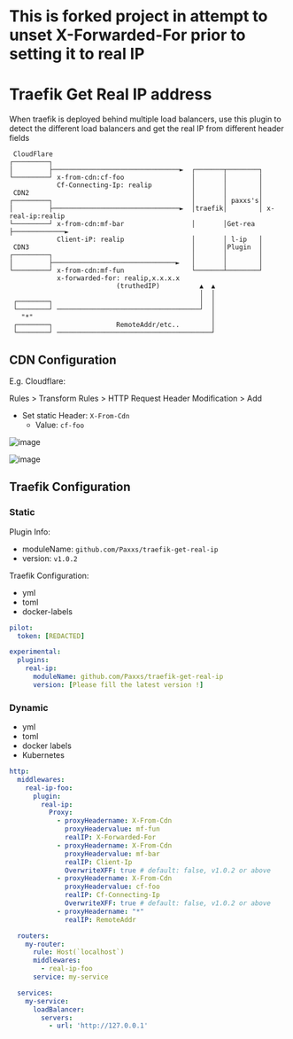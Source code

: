 # This is forked project in attempt to unset X-Forwarded-For prior to setting it to real IP

# Traefik Get Real IP address

<!-- cspell:words traefik middlewares proxyHeadername proxyHeadervalue Kubernetes -->

When traefik is deployed behind multiple load balancers, use this plugin to detect the different load balancers and get the real IP from different header fields

```
 CloudFlare
┌─────────┐
│         ├────────────────────────────────►  ┌───────┬────────┐
└─────────┘ x-from-cdn:cf-foo                 │       │        │
            Cf-Connecting-Ip: realip          │       │        │
 CDN2                                         │       │        │
┌─────────┐                                   │       │ paxxs's│
│         ├────────────────────────────────►  │traefik│        │ x-real-ip:realip
└─────────┘ x-from-cdn:mf-bar                 │       │Get-rea ├─────────────►
            Client-iP: realip                 │       │ l-ip   │
 CDN3                                         │       │Plugin  │
┌─────────┐                                   │       │        │
│         ├───────────────────────────────►   │       │        │
└─────────┘ x-from-cdn:mf-fun                 └───────┴────────┘
            x-forwarded-for: realip,x.x.x.x
                           (truthedIP)          ▲  ▲
                                                │  │
 ┌────────┐                                     │  │
 └────────┘ ────────────────────────────────────┘  │
   "*"                                             │
 ┌────────┐                RemoteAddr/etc..        │
 └────────┘ ───────────────────────────────────────┘
```

## CDN Configuration

E.g. Cloudflare:

Rules > Transform Rules > HTTP Request Header Modification > Add
- Set static Header: `X-From-Cdn`
  - Value: `cf-foo`

![image](https://user-images.githubusercontent.com/10364775/164590908-43edab8a-cdc8-4d4c-abd6-542b6c798f3b.png)

![image](https://user-images.githubusercontent.com/10364775/164591134-4dd2fc97-cd0e-4deb-8fe3-bcd4555ebbde.png)

## Traefik Configuration
### Static

Plugin Info:
- moduleName: `github.com/Paxxs/traefik-get-real-ip`
- version: `v1.0.2`

Traefik Configuration:
- yml
- toml
- docker-labels

```yml
pilot:
  token: [REDACTED]

experimental:
  plugins:
    real-ip:
      moduleName: github.com/Paxxs/traefik-get-real-ip
      version: [Please fill the latest version !]
```

### Dynamic

- yml
- toml
- docker labels
- Kubernetes

```yml
http:
  middlewares:
    real-ip-foo:
      plugin:
        real-ip:
          Proxy:
            - proxyHeadername: X-From-Cdn
              proxyHeadervalue: mf-fun
              realIP: X-Forwarded-For
            - proxyHeadername: X-From-Cdn
              proxyHeadervalue: mf-bar
              realIP: Client-Ip
              OverwriteXFF: true # default: false, v1.0.2 or above
            - proxyHeadername: X-From-Cdn
              proxyHeadervalue: cf-foo
              realIP: Cf-Connecting-Ip
              OverwriteXFF: true # default: false, v1.0.2 or above
            - proxyHeadername: "*"
              realIP: RemoteAddr

  routers:
    my-router:
      rule: Host(`localhost`)
      middlewares:
        - real-ip-foo
      service: my-service

  services:
    my-service:
      loadBalancer:
        servers:
          - url: 'http://127.0.0.1'
```
